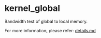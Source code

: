 kernel_global
======================

Bandwidth test of global to local memory.


For more information, please refer: [details.md][]

[details.md]: details.md

